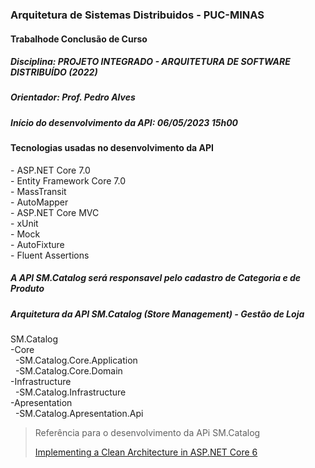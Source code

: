 ### Arquitetura de Sistemas Distribuidos - PUC-MINAS

#### Trabalhode Conclusão de Curso

##### Disciplina: PROJETO INTEGRADO - ARQUITETURA DE SOFTWARE DISTRIBUÍDO (2022)

##### Orientador: Prof. Pedro Alves

##### Início do desenvolvimento da API: 06/05/2023 15h00

#### Tecnologias usadas no desenvolvimento da API

-&nbsp;ASP.NET Core 7.0
<br/>-&nbsp;Entity Framework Core 7.0
<br/>-&nbsp;MassTransit
<br/>-&nbsp;AutoMapper
<br/>-&nbsp;ASP.NET Core MVC
<br/>-&nbsp;xUnit
<br/>-&nbsp;Mock
<br/>-&nbsp;AutoFixture
<br/>-&nbsp;Fluent Assertions

##### A API SM.Catalog será responsavel pelo cadastro de Categoria e de Produto

##### Arquitetura da API SM.Catalog (Store Management) - Gestão de Loja

SM.Catalog
<br/>-Core
<br/>&nbsp; -SM.Catalog.Core.Application
<br/>&nbsp; -SM.Catalog.Core.Domain
<br/>-Infrastructure
<br/>&nbsp; -SM.Catalog.Infrastructure
<br/>-Apresentation
<br/>&nbsp; -SM.Catalog.Apresentation.Api

<blockquote>
  <p>
    Referência para o desenvolvimento da APi SM.Catalog
  </p>
  <p>

[Implementing a Clean Architecture in ASP.NET Core 6](https://patelalpeshn.medium.com/implementing-a-clean-architecture-in-asp-net-core-6-985a31f717f5)

  </p>

</blockquote>
